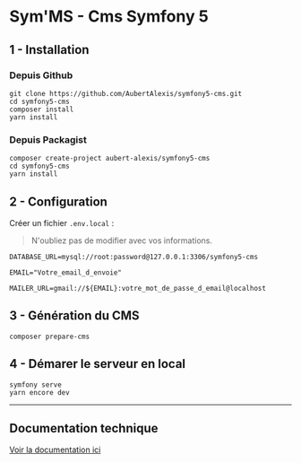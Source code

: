 # Sym'MS - Cms Symfony 5

## 1 - Installation

### Depuis Github
```
git clone https://github.com/AubertAlexis/symfony5-cms.git
cd symfony5-cms
composer install
yarn install
```

### Depuis Packagist
```
composer create-project aubert-alexis/symfony5-cms
cd symfony5-cms
yarn install
```

## 2 - Configuration
Créer un fichier `.env.local` :
> N'oubliez pas de modifier avec vos informations.
```dotenv
DATABASE_URL=mysql://root:password@127.0.0.1:3306/symfony5-cms

EMAIL="Votre_email_d_envoie"

MAILER_URL=gmail://${EMAIL}:votre_mot_de_passe_d_email@localhost
```

## 3 - Génération du CMS
```
composer prepare-cms
```

## 4 - Démarer le serveur en local
```
symfony serve
yarn encore dev
```

---------------

## Documentation technique

 [Voir la documentation ici](https://github.com/AubertAlexis/symfony5-cms/blob/develop/doc/index.md)
